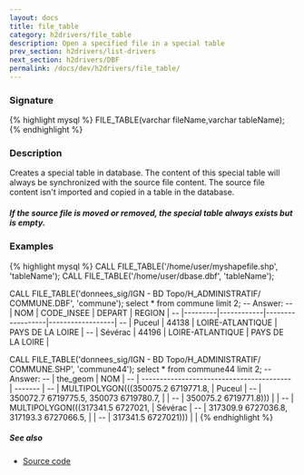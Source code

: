 ```yaml
---
layout: docs
title: file_table
category: h2drivers/file_table
description: Open a specified file in a special table
prev_section: h2drivers/list-drivers
next_section: h2drivers/DBF
permalink: /docs/dev/h2drivers/file_table/
---
```


### Signature

{% highlight mysql %}
FILE_TABLE(varchar fileName,varchar tableName);
{% endhighlight %}

### Description
Creates a special table in database. The content of this special table will always be synchronized with the source file content.
The source file content isn't imported and copied in a table in the database.

<div class="note warning">
  <h5>If the source file is moved or removed, the special table always exists but is empty.</h5>
</div>

### Examples

{% highlight mysql %}
CALL FILE_TABLE('/home/user/myshapefile.shp', 'tableName');
CALL FILE_TABLE('/home/user/dbase.dbf', 'tableName');

CALL FILE_TABLE('donnees_sig/IGN - BD Topo/H_ADMINISTRATIF/
                 COMMUNE.DBF', 'commune');
select * from commune limit 2;
-- Answer:
-- |   NOM   | CODE_INSEE |      DEPART      |      REGION      |
-- |---------|------------|------------------|------------------|
-- | Puceul  |   44138    | LOIRE-ATLANTIQUE | PAYS DE LA LOIRE |
-- | Sévérac |   44196    | LOIRE-ATLANTIQUE | PAYS DE LA LOIRE |

CALL FILE_TABLE('donnees_sig/IGN - BD Topo/H_ADMINISTRATIF/
                 COMMUNE.SHP', 'commune44');
select * from commune44 limit 2;
-- Answer:
-- |                 the_geom                  |   NOM   |
-- | ----------------------------------------- | ------- |
-- | MULTIPOLYGON(((350075.2 6719771.8,        | Puceul  |
-- |   350072.7 6719775.5, 350073 6719780.7,   |         |
-- |   350075.2 6719771.8)))                   |         |
-- | MULTIPOLYGON(((317341.5 6727021,          | Sévérac |
-- |   317309.9 6727036.8, 317193.3 6727066.5, |         |
-- |   317341.5 6727021)))                     |         |
{% endhighlight %}

##### See also

* <a href="https://github.com/irstv/H2GIS/blob/ec8fa27fcfd8474531e3b7455ff5d9941e462897/h2drivers/src/main/java/org/h2gis/drivers/DriverManager.java" target="_blank">Source code</a>